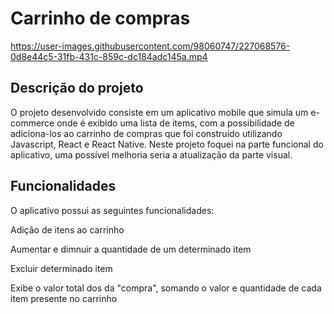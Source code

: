 # Carrinho de compras


https://user-images.githubusercontent.com/98060747/227068576-0d8e44c5-31fb-431c-859c-dc184adc145a.mp4


## Descrição do projeto

O projeto desenvolvido consiste em um aplicativo mobile que simula um e-commerce onde é exibido uma lista de items, com a possibilidade de adiciona-los ao carrinho de compras que foi construído utilizando Javascript, React e React Native. Neste projeto foquei na parte funcional do aplicativo, uma possível melhoria seria a atualização da parte visual. 

## Funcionalidades 

O aplicativo possui as seguintes funcionalidades:

Adição de itens ao carrinho

Aumentar e dimnuir a quantidade de um determinado item

Excluir determinado item

Exibe o valor total dos da "compra", somando o valor e quantidade de cada item presente no carrinho




